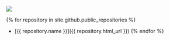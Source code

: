
![](https://www.gravatar.com/avatar/5f0a9777b6e3d0a462c6645dd1191b34?s=200)


{% for repository in site.github.public_repositories %}
  * [{{ repository.name }}]({{ repository.html_url }})
{% endfor %}
